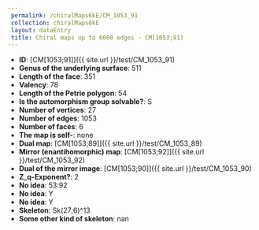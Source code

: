 ```yaml
--- 
 permalink: /chiralMaps6kE/CM_1053_91 
 collection: chiralMaps6kE
 layout: dataEntry
 title: Chiral maps up to 6000 edges - CM[1053;91]
---
```


- **ID**: [CM[1053;91]]({{ site.url }}/test/CM_1053_91)
- **Genus of the underlying surface**: 511
- **Length of the face**: 351
- **Valency**: 78
- **Length of the Petrie polygon**: 54
- **Is the automorphism group solvable?**: S
- **Number of vertices**: 27
- **Number of edges**: 1053
- **Number of faces**: 6
- **The map is self-**: none
- **Dual map**: [CM[1053;89]]({{ site.url }}/test/CM_1053_89)
- **Mirror (enantihomorphic) map**: [CM[1053;92]]({{ site.url }}/test/CM_1053_92)
- **Dual of the mirror image**: [CM[1053;90]]({{ site.url }}/test/CM_1053_90)
- **Z_q-Exponent?**: 2
- **No idea**:  53:92
- **No idea**: Y
- **No idea**: Y
- **Skeleton**: Sk(27;6)^13
- **Some other kind of skeleton**: nan
